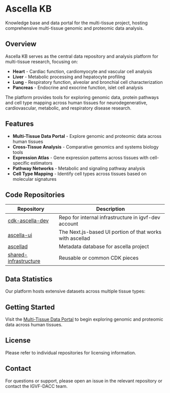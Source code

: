 # Ascella KB

Knowledge base and data portal for the multi-tissue project, hosting comprehensive multi-tissue genomic and proteomic data analysis.

## Overview

Ascella KB serves as the central data repository and analysis platform for multi-tissue research, focusing on:

- **Heart** - Cardiac function, cardiomyocyte and vascular cell analysis
- **Liver** - Metabolic processing and hepatocyte profiling
- **Lung** - Respiratory function, alveolar and bronchial cell characterization
- **Pancreas** - Endocrine and exocrine function, islet cell analysis

The platform provides tools for exploring genomic data, protein pathways and cell type mapping across human tissues for neurodegenerative, cardiovascular, metabolic, and respiratory disease research.

## Features

- **Multi-Tissue Data Portal** - Explore genomic and proteomic data across human tissues
- **Cross-Tissue Analysis** - Comparative genomics and systems biology tools
- **Expression Atlas** - Gene expression patterns across tissues with cell-specific estimators
- **Pathway Networks** - Metabolic and signaling pathway analysis
- **Cell Type Mapping** - Identify cell types across tissues based on molecular signatures

## Code Repositories

| Repository | Description |
|------------|-------------|
| [cdk-ascella-dev](https://github.com/igvf-dacc/cdk-ascella-dev) | Repo for internal infrastructure in igvf-dev account |
| [ascella-ui](https://github.com/igvf-dacc/igvf-ui) | The Next.js-based UI portion of  that works with ascellad |
| [ascellad](https://github.com/igvf-dacc/igvfd) | Metadata database for ascella project |
| [shared-infrastructure](https://github.com/igvf-dacc/shared-infrastructure) | Reusable or common CDK pieces |

## Data Statistics

Our platform hosts extensive datasets across multiple tissue types:


## Getting Started

Visit the [Multi-Tissue Data Portal](ascella-kb.org) to begin exploring genomic and proteomic data across human tissues.

## License

Please refer to individual repositories for licensing information.

## Contact

For questions or support, please open an issue in the relevant repository or contact the IGVF-DACC team.
